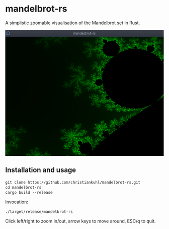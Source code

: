 # mandelbrot-rs

A simplistic zoomable visualisation of the Mandelbrot set in Rust.

![alt text](https://github.com/christiankuhl/mandelbrot-rs/raw/master/screenshot.png "mandelbrot-rs")

## Installation and usage

```
git clone https://github.com/christiankuhl/mandelbrot-rs.git
cd mandelbrot-rs
cargo build --release
```

Invocation:

```
./target/release/mandelbrot-rs
```

Click left/right to zoom in/out, arrow keys to move around, ESC/q to quit.
